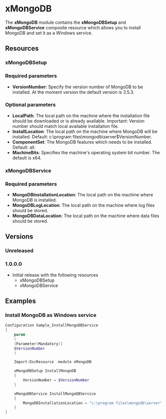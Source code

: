 # xMongoDB

The **xMongoDB** module contains the **xMongoDBSetup** and **xMongoDBService** composite resource which allows you to install MongoDB and set it as a Windows service.

## Resources

### xMongoDBSetup

### Required parameters
* **VersionNumber**: Specify the version number of MongoDB to be installed. At the moment version the default version is 3.5.3.

### Optional parameters
* **LocalPath**: The local path on the machine where the installation file should be downloaded or is already available. Important: Version number should match local available installation file.
* **InstallLocation**: The local path on the machine where MongoDB will be installed. Default: c:\program files\mongodb\server\$VersionNumber.
* **ComponentSet**: The MongoDB features which needs to be installed. Default: all.
* **MachineBits**: Specifies the machine's operating system bit number. The default is x64.

### xMongoDBService

### Required parameters
* **MongoDBInstallationLocation**: The local path on the machine where  MongoDB is installed.
* **MongoDBLogLocation**: The local path on the machine where log files should be stored.
* **MongoDBDataLocation**: The local path on the machine where data files should be stored.

## Versions

### Unreleased

### 1.0.0.0

* Initial release with the following resources 
    - xMongoDBSetup
    - xMongoDBService

## Examples

### Install MongoDB as Windows service

```powershell
Configuration Sample_InstallMongoDBService
{
    param
    (
    [Parameter(Mandatory)]
    $VersionNumber
    )

    Import-DscResource -module xMongoDB

    xMongoDBSetup InstallMongoDB
    {
        VersionNumber = $VersionNumber
    }

    xMongoDBService InstallMongoDBService
    {
        MongoDBInstallationLocation = "c:\program files\mongodb\server\" + $VersionNumber
    }
}
```